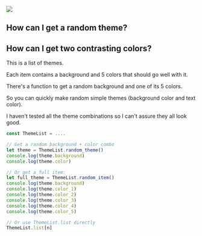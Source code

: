 ![](https://i.imgur.com/bN2NSJv.jpg)

## How can I get a random theme?

## How can I get two contrasting colors?

This is a list of themes.

Each item contains a background and 5 colors that should go well with it.

There's a function to get a random background and one of its 5 colors.

So you can quickly make random simple themes (background color and text color).

I haven't tested all the theme combinations so I can't assure they all look good.

```js
const ThemeList = ....

// Get a random background + color combo
let theme = ThemeList.random_theme()
console.log(theme.background)
console.log(theme.color)

// Or get a full item:
let full_theme = ThemeList.random_item()
console.log(theme.background)
console.log(theme.color_1)
console.log(theme.color_2)
console.log(theme.color_3)
console.log(theme.color_4)
console.log(theme.color_5)

// Or use ThemeList.list directly
ThemeList.list[n]
```